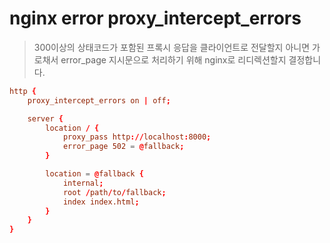 # nginx error proxy_intercept_errors

> 300이상의 상태코드가 포함된 프록시 응답을 클라이언트로 전달할지 아니면 가로채서 error_page 지시문으로 처리하기 위해 nginx로 리디렉션할지 결정합니다.

```conf
http {
    proxy_intercept_errors on | off;

    server {
        location / {
            proxy_pass http://localhost:8000;
            error_page 502 = @fallback;
        }

        location = @fallback {
            internal;
            root /path/to/fallback;
            index index.html;
        }
    }
}
```
